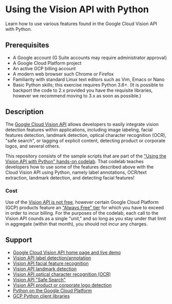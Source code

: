 # Using the Vision API with Python

Learn how to use various features found in the Google Cloud Vision API with Python.

## Prerequisites

- A Google account (G Suite accounts may require administrator approval)
- A Google Cloud Platform project
- An active GCP billing account
- A modern web browser such Chrome or Firefox
- Familiarity with standard Linux text editors such as Vim, Emacs or Nano
- Basic Python skills; this exercise requires Python 3.6+. (It is possible to backport the code to 2.x provided you have the requisite libraries, however we recommend moving to 3.x as soon as possible.)

## Description

The [Google Cloud Vision API](https://cloud.google.com/vision) allows developers to easily integrate vision detection features within applications, including image labeling, facial features detection, landmark detection, optical character recognition (OCR), "safe search", or tagging of explicit content, detecting product or corporate logos, and several others.

This repository consists of the sample scripts that are part of the ["Using the Vision API with Python" hands-on codelab](http://g.co/codelabs/vision-python). That codelab teaches developers how to use some of the features described above with the Cloud Vision API using Python, namely label annotations, OCR/text extraction, landmark detection, and detecting facial features!

### Cost

Use of the [Vision API is not free](https://cloud.google.com/vision/pricing), however certain Google Cloud Platform (GCP) products feature an ["Always Free" tier](https://cloud.google.com/free/docs/gcp-free-tier#always-free) for which you have to exceed in order to incur billing. For the purposes of the codelab, each call to the Vision API counds as a single "unit," and so long as you stay under that limit in aggregate (within that month), you should not incur any charges.

## Support

- [Google Cloud Vision API home page and live demo](https://cloud.google.com/vision)
- [Vision API label detection/annotation](https://cloud.google.com/vision/docs/labels)
- [Vision API facial feature recognition](https://cloud.google.com/vision/docs/detecting-faces)
- [Vision API landmark detection](https://cloud.google.com/vision/docs/detecting-landmarks)
- [Vision API optical character recognition (OCR)](https://cloud.google.com/vision/docs/ocr)
- [Vision API "Safe Search"](https://cloud.google.com/vision/docs/detecting-safe-search)
- [Vision API product or corporate logo detection](https://cloud.google.com/vision/docs/detecting-logos)
- [Python on the Google Cloud Platform](https://cloud.google.com/python)
- [GCP Python client libraries](https://googlecloudplatform.github.io/google-cloud-python)

